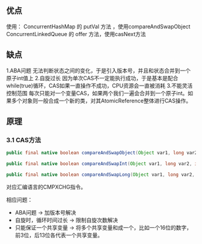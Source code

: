 

## 优点


使用：
ConcurrentHashMap 的 putVal 方法 ，使用compareAndSwapObject 
ConcurrentLinkedQueue 的 offer 方法，使用casNext方法



## 缺点
1.ABA问题 无法判断状态之间的变化，于是引入版本号，并且和状态合并到一个原子int值上
2.自旋过长 因为单次CAS不一定能执行成功，于是基本是配合while(true)循环，CAS如果一直操作不成功，CPU资源会一直被消耗
3.不能灵活控制范围 每次只能对一个变量CAS，如果两个我们一遍会合并到一个原子int。如果多个对象则一般合成一个新的类，对其AtomicReference整体进行CAS操作。


## 原理

### 3.1 CAS方法

``` Java
public final native boolean compareAndSwapObject(Object var1, long var2, Object var4, Object var5);

public final native boolean compareAndSwapInt(Object var1, long var2, int var4, int var5);

public final native boolean compareAndSwapLong(Object var1, long var2, long var4, long var6);

```

对应汇编语言的CMPXCHG指令。

相应问题：

* ABA问题  -> 加版本号解决
* 自旋时，循环时间过长  -> 限制自旋次数解决
* 只能保证一个共享变量 -> 将多个共享变量和成一个，比如一个16位的数字，前3位，后13位各代表一个共享变量。